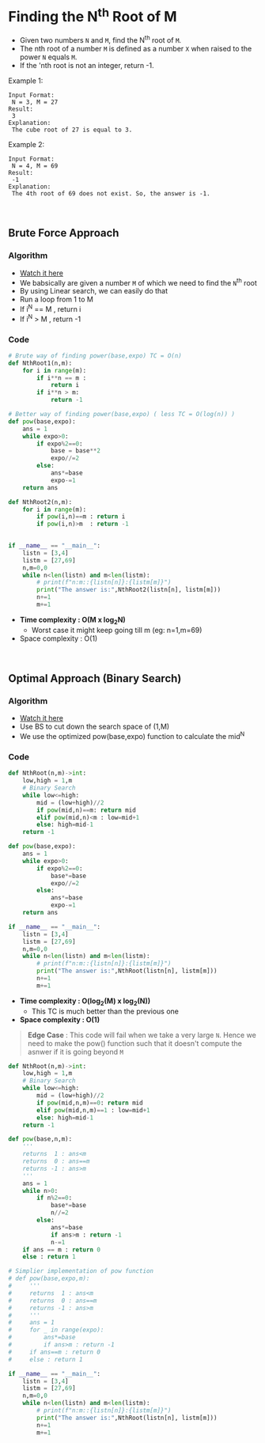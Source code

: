 # Finding the N<sup>th</sup> Root of M

- Given two numbers `N` and `M`, find the N<sup>th</sup> root of `M`. 
- The nth root of a number `M` is defined as a number `X` when raised to the power `N` equals `M`. 
- If the 'nth root is not an integer, return -1.

Example 1:
```
Input Format:
 N = 3, M = 27
Result:
 3
Explanation:
 The cube root of 27 is equal to 3.
```
Example 2:
```
Input Format:
 N = 4, M = 69
Result:
 -1
Explanation:
 The 4th root of 69 does not exist. So, the answer is -1.
```

<br>

## Brute Force Approach 

### Algorithm 

- [Watch it here](https://youtu.be/rjEJeYCasHs?si=zl2RpzmoYhycRmXd&t=74)
- We babsically are given a number `M` of which we need to find the `N`<sup>th</sup> root 
- By using Linear search, we can easily do that
- Run a loop from 1 to M
- If i<sup>N</sup> == M , return i
- If i<sup>N</sup> > M , return -1

### Code 

```python
# Brute way of finding power(base,expo) TC = O(n)
def NthRoot1(n,m):
    for i in range(m):
        if i**n == m :
            return i
        if i**n > m:
            return -1

# Better way of finding power(base,expo) ( less TC = O(log(n)) )
def pow(base,expo):
    ans = 1
    while expo>0:
        if expo%2==0:
            base = base**2
            expo//=2
        else:
            ans*=base
            expo-=1
    return ans

def NthRoot2(n,m):
    for i in range(m):
        if pow(i,n)==m : return i
        if pow(i,n)>m  : return -1
    

if __name__ == "__main__":
    listn = [3,4]
    listm = [27,69]
    n,m=0,0
    while n<len(listn) and m<len(listm):
        # print(f"n:m::{listn[n]}:{listm[m]}")
        print("The answer is:",NthRoot2(listn[n], listm[m]))
        n+=1
        m+=1
```
- **Time complexity : O(M x log<sub>2</sub>N)**
  - Worst case it might keep going till m (eg: n=1,m=69)
- Space complexity : O(1)

<br>

## Optimal Approach (Binary Search)

### Algorithm

- [Watch it here](https://youtu.be/rjEJeYCasHs?si=RKwWf4xAmHVGG6TO&t=276)
- Use BS to cut down the search space of (1,M)
- We use the optimized pow(base,expo) function to calculate the mid<sup>N</sup>

### Code

```python
def NthRoot(n,m)->int:
    low,high = 1,m
    # Binary Search 
    while low<=high:
        mid = (low+high)//2
        if pow(mid,n)==m: return mid
        elif pow(mid,n)<m : low=mid+1
        else: high=mid-1
    return -1

def pow(base,expo):
    ans = 1
    while expo>0:
        if expo%2==0:
            base*=base
            expo//=2
        else:
            ans*=base
            expo-=1
    return ans

if __name__ == "__main__":
    listn = [3,4]
    listm = [27,69]
    n,m=0,0
    while n<len(listn) and m<len(listm):
        # print(f"n:m::{listn[n]}:{listm[m]}")
        print("The answer is:",NthRoot(listn[n], listm[m]))
        n+=1
        m+=1
```
- **Time complexity : O(log<sub>2</sub>(M) x log<sub>2</sub>(N))**
  - This TC is much better than the previous one
- **Space complexity : O(1)**

> **Edge Case** : This code will fail when we take a very large `N`. Hence we need to make the pow() function such that it doesn't compute the asnwer if it is going beyond `M`

```python
def NthRoot(n,m)->int:
    low,high = 1,m
    # Binary Search 
    while low<=high:
        mid = (low+high)//2
        if pow(mid,n,m)==0: return mid
        elif pow(mid,n,m)==1 : low=mid+1
        else: high=mid-1
    return -1

def pow(base,n,m):
    '''
    returns  1 : ans<m
    returns  0 : ans==m
    returns -1 : ans>m
    '''
    ans = 1
    while n>0:
        if n%2==0:
            base*=base
            n//=2
        else:
            ans*=base
            if ans>m : return -1
            n-=1
    if ans == m : return 0
    else : return 1

# Simplier implementation of pow function
# def pow(base,expo,m):
#     '''
#     returns  1 : ans<m
#     returns  0 : ans==m
#     returns -1 : ans>m
#     '''
#     ans = 1
#     for _ in range(expo):
#         ans*=base
#         if ans>m : return -1
#     if ans==m : return 0
#     else : return 1

if __name__ == "__main__":
    listn = [3,4]
    listm = [27,69]
    n,m=0,0
    while n<len(listn) and m<len(listm):
        # print(f"n:m::{listn[n]}:{listm[m]}")
        print("The answer is:",NthRoot(listn[n], listm[m]))
        n+=1
        m+=1
```
